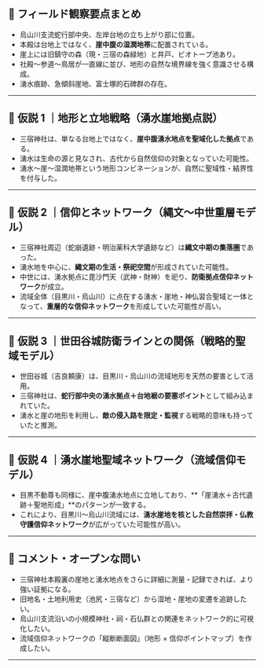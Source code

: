 ## 🧩 フィールド観察要点まとめ

- 烏山川支流蛇行部中央、左岸台地の立ち上がり部に位置。
- 本殿は台地上ではなく、**崖中腹の湿潤地帯**に配置されている。
- 崖上には旧鎮守の森（現・三宿の森緑地）と井戸、ビオトープ池あり。
- 社殿〜参道〜鳥居が一直線に並び、地形の自然な境界線を強く意識させる構成。
- 湧水痕跡、急傾斜崖地、富士塚的石碑群の存在。

---

## 🔎 仮説 1 ｜地形と立地戦略（湧水崖地拠点説）

- 三宿神社は、単なる台地上ではなく、**崖中腹湧水地点を聖域化した拠点**である。
- 湧水は生命の源と見なされ、古代から自然信仰の対象となっていた可能性。
- 湧水〜崖〜湿潤地帯という地形コンビネーションが、自然に聖域性・結界性を付与した。

---

## 🔎 仮説 2 ｜信仰とネットワーク（縄文〜中世重層モデル）

- 三宿神社周辺（蛇崩遺跡・明治薬科大学遺跡など）は**縄文中期の集落圏**であった。
- 湧水地を中心に、**縄文期の生活・祭祀空間**が形成されていた可能性。
- 中世には、湧水拠点に毘沙門天（武神・財神）を祀り、**防衛拠点信仰ネットワーク**が成立。
- 流域全体（目黒川・烏山川）に点在する湧水・崖地・神仏習合聖域と一体となって、**重層的な信仰ネットワーク**を形成していた可能性が高い。

---

## 🔎 仮説 3 ｜世田谷城防衛ラインとの関係（戦略的聖域モデル）

- 世田谷城（吉良頼康）は、目黒川・烏山川の流域地形を天然の要害として活用。
- 三宿神社は、**蛇行部中央の湧水拠点＋台地裾の要塞ポイント**として組み込まれていた。
- 湧水と崖の地形を利用し、**敵の侵入路を限定・監視**する戦略的意味も持っていたと推測。

---

## 🔎 仮説 4 ｜湧水崖地聖域ネットワーク（流域信仰モデル）

- 目黒不動尊も同様に、崖中腹湧水地点に立地しており、**「崖湧水＋古代遺跡＋聖地形成」**のパターンが一致する。
- これにより、目黒川〜烏山川流域には、**湧水崖地を核とした自然崇拝・仏教守護信仰ネットワーク**が広がっていた可能性が高い。

---

## 💬 コメント・オープンな問い

- 三宿神社本殿裏の崖地と湧水地点をさらに詳細に測量・記録できれば、より強い証拠になる。
- 旧地名・土地利用史（池尻・三宿など）から湿地・崖地の変遷を追跡したい。
- 烏山川支流沿いの小規模神社・祠・石仏群との関連をネットワーク的に可視化したい。
- 流域信仰ネットワークの「縦断断面図」（地形 × 信仰ポイントマップ）を作成したい。

---
